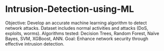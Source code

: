 # Intrusion-Detection-using-ML
Objective: Develop an accurate machine learning algorithm to detect network attacks. Dataset includes normal activities and attacks (DoS, exploits, worms). Algorithms tested: Decision Trees, Random Forest, Naïve Bayes, SVM, XGBoost, ANN. Goal: Enhance network security through effective intrusion detection.
